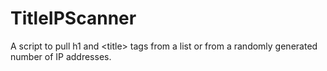 # TitleIPScanner
A script to pull h1 and &lt;title> tags from a list or from a randomly generated number of IP addresses.
